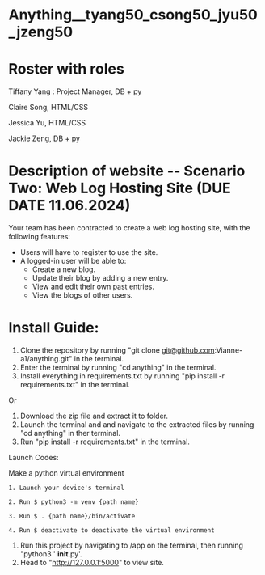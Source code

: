 # Anything__tyang50_csong50_jyu50_jzeng50

# Roster with roles
Tiffany Yang : Project Manager, DB + py 

Claire Song, HTML/CSS

Jessica Yu, HTML/CSS

Jackie Zeng, DB + py


# Description of website -- Scenario Two: Web Log Hosting Site (DUE DATE 11.06.2024)

Your team has been contracted to create a web log hosting site, with the following features:

- Users will have to register to use the site.
- A logged-in user will be able to:
  - Create a new blog.
  - Update their blog by adding a new entry.
  - View and edit their own past entries.
  - View the blogs of other users.

    

# Install Guide:

1. Clone the repository by running "git clone git@github.com:Vianne-a1/anything.git" in the terminal.
2. Enter the terminal by running "cd anything" in the terminal.
3. Install everything in requirements.txt by running "pip install -r requirements.txt" in the terminal.

Or

1. Download the zip file and extract it to folder.
2. Launch the terminal and and navigate to the extracted files by running "cd anything" in ther terminal.
3. Run "pip install -r requirements.txt" in the terminal.

Launch Codes:

Make a python virtual environment

    1. Launch your device's terminal

    2. Run $ python3 -m venv {path name}

    3. Run $ . {path name}/bin/activate

    4. Run $ deactivate to deactivate the virtual environment

1. Run this project by navigating to /app on the terminal, then running "python3 ' __init__.py'.
2. Head to "http://127.0.0.1:5000" to view site.
